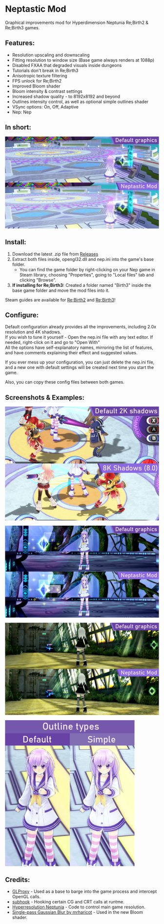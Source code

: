 
# Neptastic Mod

Graphical improvements mod for Hyperdimension Neptunia Re;Birth2 & Re;Birth3 games.

## Features:
 - Resolution upscaling and downscaling
 - Fitting resolution to window size (Base game always renders at 1088p)
 - Disabled FXAA that degraded visuals inside dungeons
 - Tutorials don't break in Re;Birth3
 - Anisotropic texture filtering
 - FPS unlock for Re;Birth2
 - Improved Bloom shader
 - Bloom intensity & contrast settings
 - Increased shadow quality - to 8192x8192 and beyond
 - Outlines intensity control, as well as optional simple outlines shader
 - VSync options: On, Off, Adaptive
 - Nep: Nep

## In short:
![main](examples/main.jpg)

## Install:
 1. Download the latest .zip file from [Releases](https://github.com/tlaik/neptastic/releases/)
 2. Extract both files inside, opengl32.dll and nep.ini into the game's base folder.
     - You can find the game folder by right-clicking on your Nep game in Steam library, choosing "Properties", going to "Local files" tab and clicking "Browse".
 3. **If installing for Re;Birth3:** Created a folder named "Birth3" inside the base game folder and move the mod files into it.

Steam guides are available for [Re;Birth2](https://steamcommunity.com/sharedfiles/filedetails/?id=2554588656) and [Re;Birth3](https://steamcommunity.com/sharedfiles/filedetails/?id=2555028259)!

## Configure:
 Default configuration already provides all the improvements, including 2.0x resolution and 4K shadows.\
 If you wish to tune it yourself - Open the nep.ini file with any text editor. If needed, right-click on it and go to "Open With"\
 All the options have self-explanatory names, mirroring the list of features, and have comments explaining their effect and suggested values.
 
 If you ever mess up your configuration, you can just delete the nep.ini file, and a new one with default settings will be created next time you start the game.

 Also, you can copy these config files between both games.

## Screenshots & Examples:
![main](examples/shadows.jpg)

![main](examples/compare1.jpg)

![main](examples/compare2.jpg)

![main](examples/outlines.jpg)

## Credits:
 - [GLProxy](https://github.com/glampert/GLProxy) - Used as a base to barge into the game process and intercept OpenGL calls.
 - [subhook](https://github.com/Zeex/subhook) - Hooking certain CG and CRT calls at runtme.
 - [Hyperresolution Neptunia](https://github.com/PeterTh/neptunia_hyperres) - Code to control main game resolution.
 - [Single-pass Gaussian Blur by mrharicot](https://www.shadertoy.com/view/XdfGDH) - Used in the new Bloom shader.